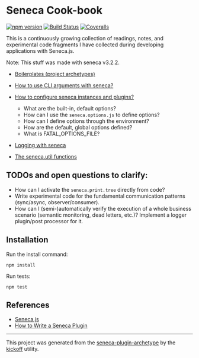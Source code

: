 Seneca Cook-book
================

[![npm version][npm-badge]][npm-url]
[![Build Status][travis-badge]][travis-url]
[![Coveralls][BadgeCoveralls]][Coveralls]

This is a continuously growing collection of readings, notes, and experimental code fragments
I have collected during developing applications with Seneca.js.

Note: This stuff was made with seneca v3.2.2.

- [Boilerplates (project archetypes)](archetypes/README.md)
- [How to use CLI arguments with seneca?](lib/cli-arguments/README.md)
- [How to configure seneca instances and plugins?](lib/seneca.options/README.md)
    - What are the built-in, default options?
    - How can I use the `seneca.options.js` to define options?
    - How can I define options through the environment?
    - How are the default, global options defined?
    - What is FATAL_OPTIONS_FILE?

- [Logging with seneca](lib/logging/README.md)
- [The seneca.util functions](lib/seneca.util/README.md)

## TODOs and open questions to clarify:

- How can I activate the `seneca.print.tree` directly from code?
- Write experimental code for the fundamental communication patterns (sync/async, observer/consumer).
- How can I (semi-)automatically verify the execution of a whole business scenario (semantic monitoring, dead letters, etc.)?
  Implement a logger plugin/post processor for it.

## Installation

Run the install command:

    npm install

Run tests:

    npm test

## References

- [Seneca.js](http://senecajs.org/)
- [How to Write a Seneca Plugin](http://senecajs.org/docs/tutorials/how-to-write-a-plugin.html)

---

This project was generated from the [seneca-plugin-archetype](https://github.com/tombenke/seneca-plugin-archetype)
by the [kickoff](https://github.com/tombenke/kickoff) utility.

[npm-badge]: https://badge.fury.io/js/seneca-cookbook.svg
[npm-url]: https://badge.fury.io/js/seneca-cookbook
[travis-badge]: https://api.travis-ci.org/tombenke/seneca-cookbook.svg
[travis-url]: https://travis-ci.org/tombenke/seneca-cookbook
[Coveralls]: https://coveralls.io/github/tombenke/?branch=master
[BadgeCoveralls]: https://coveralls.io/repos/github/tombenke//badge.svg?branch=master

